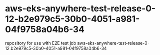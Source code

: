 # aws-eks-anywhere-test-release-0-12-b2e979c5-30b0-4051-a981-04f9758a04b6-34
repository for use with E2E test job aws-eks-anywhere-test-release-0-12:b2e979c5-30b0-4051-a981-04f9758a04b6-34
